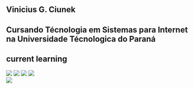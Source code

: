 ## Vinicius G. Ciunek
## Cursando Técnologia em Sistemas para Internet  na Universidade Técnologica do Paraná
## current learning
<img src="https://cdn.jsdelivr.net/gh/devicons/devicon/icons/javascript/javascript-original.svg">
<img src="https://cdn.jsdelivr.net/gh/devicons/devicon/icons/java/java-original.svg">
<img src="https://cdn.jsdelivr.net/gh/devicons/devicon/icons/html5/html5-original.svg">
<img src="https://cdn.jsdelivr.net/gh/devicons/devicon/icons/css3/css3-original.svg" />


<div>
<a href="https://instagram.com/vinicius_ciunek" target="_blank"><img src="https://img.shields.io/badge/-Instagram-%23E4405F?style=for-the-badge&logo=instagram&logoColor=white" target="_blank"></a>
</div>
